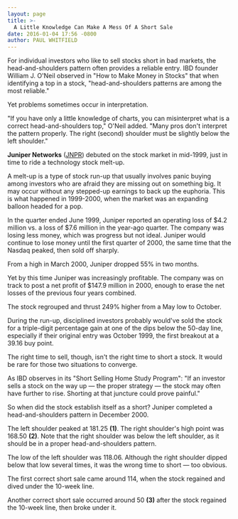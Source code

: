 ```yaml
---
layout: page
title: >-
  A Little Knowledge Can Make A Mess Of A Short Sale
date: 2016-01-04 17:56 -0800
author: PAUL WHITFIELD
---
```





For individual investors who like to sell stocks short in bad markets, the head-and-shoulders pattern often provides a reliable entry. IBD founder William J. O'Neil observed in "How to Make Money in Stocks" that when identifying a top in a stock, "head-and-shoulders patterns are among the most reliable."


Yet problems sometimes occur in interpretation.


"If you have only a little knowledge of charts, you can misinterpret what is a correct head-and-shoulders top," O'Neil added. "Many pros don't interpret the pattern properly. The right (second) shoulder must be slightly below the left shoulder."


**Juniper Networks** ([JNPR](https://research.investors.com/quote.aspx?symbol=JNPR)) debuted on the stock market in mid-1999, just in time to ride a technology stock melt-up.


A melt-up is a type of stock run-up that usually involves panic buying among investors who are afraid they are missing out on something big. It may occur without any stepped-up earnings to back up the euphoria. This is what happened in 1999-2000, when the market was an expanding balloon headed for a pop.


In the quarter ended June 1999, Juniper reported an operating loss of \$4.2 million vs. a loss of \$7.6 million in the year-ago quarter. The company was losing less money, which was progress but not ideal. Juniper would continue to lose money until the first quarter of 2000, the same time that the Nasdaq peaked, then sold off sharply.


From a high in March 2000, Juniper dropped 55% in two months.


Yet by this time Juniper was increasingly profitable. The company was on track to post a net profit of \$147.9 million in 2000, enough to erase the net losses of the previous four years combined.


The stock regrouped and thrust 249% higher from a May low to October.


During the run-up, disciplined investors probably would've sold the stock for a triple-digit percentage gain at one of the dips below the 50-day line, especially if their original entry was October 1999, the first breakout at a 39.16 buy point.


The right time to sell, though, isn't the right time to short a stock. It would be rare for those two situations to converge.


As IBD observes in its "Short Selling Home Study Program": "If an investor sells a stock on the way up — the proper strategy — the stock may often have further to rise. Shorting at that juncture could prove painful."


So when did the stock establish itself as a short? Juniper completed a head-and-shoulders pattern in December 2000.


The left shoulder peaked at 181.25 **(1)**. The right shoulder's high point was 168.50 **(2)**. Note that the right shoulder was below the left shoulder, as it should be in a proper head-and-shoulders pattern.


The low of the left shoulder was 118.06. Although the right shoulder dipped below that low several times, it was the wrong time to short — too obvious.


The first correct short sale came around 114, when the stock regained and dived under the 10-week line.


Another correct short sale occurred around 50 **(3)** after the stock regained the 10-week line, then broke under it.




